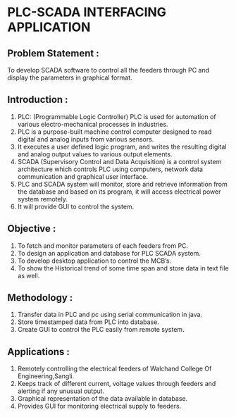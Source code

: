 # PLC-SCADA INTERFACING APPLICATION 
## Problem Statement :
To develop SCADA software to control all the feeders through PC and display the parameters in graphical format.
	
## Introduction :
1. PLC: (Programmable Logic Controller) PLC is used for automation of various electro-mechanical processes in industries.
2. PLC  is a purpose-built machine control computer designed to read digital and analog inputs from various sensors.
3. It executes a user defined logic program, and writes the resulting digital and analog output values to various output elements.
4. SCADA (Supervisory Control and Data Acquisition) is a control system architecture which controls PLC using computers, network data communication and graphical user interface.
5. PLC and SCADA system will monitor, store and retrieve information from the database and based on its program, it will access electrical power system remotely.
6. It will provide GUI to control the system.
	
## Objective : 
1. To fetch and monitor parameters of each feeders from PC.
2. To design an application and database for PLC SCADA system.
3. To develop desktop application to control the MCB’s.
4. To show the Historical trend of some time span and store data in text file as well.
  
## Methodology :
1. Transfer data in PLC and pc using serial communication in java.
2. Store timestamped data from PLC into database. 
3. Create GUI to control the PLC easily from remote system.

## Applications :
1. Remotely controlling the electrical feeders of Walchand College Of Engineering,Sangli.
2. Keeps track of different current, voltage values through feeders and alerting if any unusual output.
3. Graphical representation of the data available in database.
4. Provides GUI for monitoring electrical supply to feeders. 
